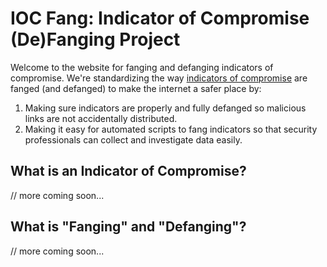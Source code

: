 # IOC Fang: Indicator of Compromise (De)Fanging Project

Welcome to the website for fanging and defanging indicators of compromise. We're standardizing the way [indicators of compromise](https://en.wikipedia.org/wiki/Indicator_of_compromise) are fanged (and defanged) to make the internet a safer place by:

1. Making sure indicators are properly and fully defanged so malicious links are not accidentally distributed.
2. Making it easy for automated scripts to fang indicators so that security professionals can collect and investigate data easily.

## What is an Indicator of Compromise?

// more coming soon...

## What is "Fanging" and "Defanging"?

// more coming soon...
